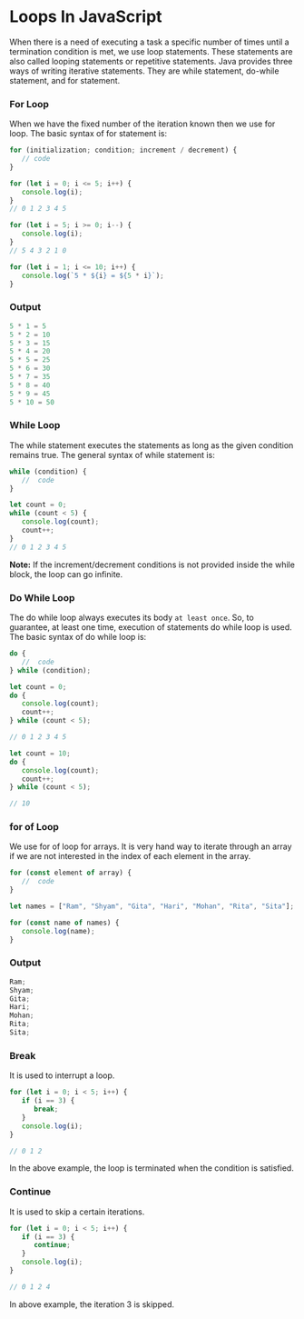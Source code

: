 # Loops In JavaScript

When there is a need of executing a task a specific number of times until a termination condition is met, we use loop statements. These statements are also called looping statements or repetitive statements. Java provides three ways of writing iterative statements. They are while statement, do-while statement, and for statement.

### For Loop

When we have the fixed number of the iteration known then we use for loop. The basic syntax of for statement is:

```js
for (initialization; condition; increment / decrement) {
   // code
}
```

```js
for (let i = 0; i <= 5; i++) {
   console.log(i);
}
// 0 1 2 3 4 5
```

```js
for (let i = 5; i >= 0; i--) {
   console.log(i);
}
// 5 4 3 2 1 0
```

```js
for (let i = 1; i <= 10; i++) {
   console.log(`5 * ${i} = ${5 * i}`);
}
```

### Output

```js
5 * 1 = 5
5 * 2 = 10
5 * 3 = 15
5 * 4 = 20
5 * 5 = 25
5 * 6 = 30
5 * 7 = 35
5 * 8 = 40
5 * 9 = 45
5 * 10 = 50
```

### While Loop

The while statement executes the statements as long as the given condition remains true. The general syntax of while statement is:

```js
while (condition) {
   //  code
}
```

```js
let count = 0;
while (count < 5) {
   console.log(count);
   count++;
}
// 0 1 2 3 4 5
```

**Note:** If the increment/decrement conditions is not provided inside the while block, the loop can go infinite.

### Do While Loop

The do while loop always executes its body `at least once`. So, to guarantee, at least one time, execution of statements do while loop is used. The basic syntax of do while loop is:

```js
do {
   //  code
} while (condition);
```

```js
let count = 0;
do {
   console.log(count);
   count++;
} while (count < 5);

// 0 1 2 3 4 5
```

```js
let count = 10;
do {
   console.log(count);
   count++;
} while (count < 5);

// 10
```

### for of Loop

We use for of loop for arrays. It is very hand way to iterate through an array if we are not interested in the index of each element in the array.

```js
for (const element of array) {
   //  code
}
```

```js
let names = ["Ram", "Shyam", "Gita", "Hari", "Mohan", "Rita", "Sita"];

for (const name of names) {
   console.log(name);
}
```

### Output

```js
Ram;
Shyam;
Gita;
Hari;
Mohan;
Rita;
Sita;
```

### Break

It is used to interrupt a loop.

```js
for (let i = 0; i < 5; i++) {
   if (i == 3) {
      break;
   }
   console.log(i);
}

// 0 1 2
```

In the above example, the loop is terminated when the condition is satisfied.

### Continue

It is used to skip a certain iterations.

```js
for (let i = 0; i < 5; i++) {
   if (i == 3) {
      continue;
   }
   console.log(i);
}

// 0 1 2 4
```

In above example, the iteration 3 is skipped.
